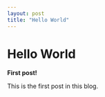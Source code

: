 ```yaml
---
layout: post
title: "Hello World"
---
```


# Hello World

**First post!**

This is the first post in this blog.